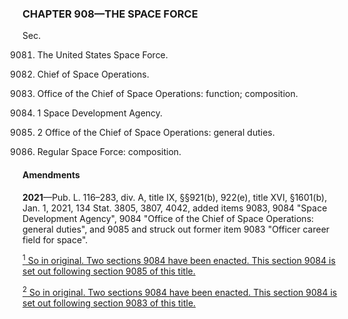 ### **CHAPTER 908—THE SPACE FORCE** ###

Sec.

9081. The United States Space Force.

9082. Chief of Space Operations.

9083. Office of the Chief of Space Operations: function; composition.

9084. 1 Space Development Agency.

9084. 2 Office of the Chief of Space Operations: general duties.

9085. Regular Space Force: composition.

#### Amendments ####

**2021**—Pub. L. 116–283, div. A, title IX, §§921(b), 922(e), title XVI, §1601(b), Jan. 1, 2021, 134 Stat. 3805, 3807, 4042, added items 9083, 9084 "Space Development Agency", 9084 "Office of the Chief of Space Operations: general duties", and 9085 and struck out former item 9083 "Officer career field for space".

[<sup>1</sup> So in original. Two sections 9084 have been enacted. This section 9084 is set out following section 9085 of this title.](#CHAPTER908_1)

[<sup>2</sup> So in original. Two sections 9084 have been enacted. This section 9084 is set out following section 9083 of this title.](#CHAPTER908_2)